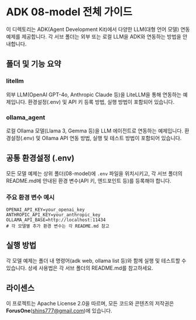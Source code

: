 # ADK 08-model 전체 가이드

이 디렉토리는 ADK(Agent Development Kit)에서 다양한 LLM(대형 언어 모델) 연동 예제를 제공합니다. 각 서브 폴더는 외부 또는 로컬 LLM을 ADK와 연동하는 방법을 안내합니다.

## 폴더 및 기능 요약

### litellm
외부 LLM(OpenAI GPT-4o, Anthropic Claude 등)을 LiteLLM을 통해 연동하는 예제입니다. 환경설정(.env) 및 API 키 등록 방법, 실행 방법이 포함되어 있습니다.

### ollama_agent
로컬 Ollama 모델(Llama 3, Gemma 등)을 LLM 에이전트로 연동하는 예제입니다. 환경설정(.env) 및 Ollama API 연동 방법, 실행 및 테스트 방법이 포함되어 있습니다.

## 공통 환경설정 (.env)
모든 모델 예제는 상위 폴더(08-model)에 `.env` 파일을 위치시키고, 각 서브 폴더의 README.md에 안내된 환경 변수(API 키, 엔드포인트 등)를 등록해야 합니다.

### 주요 환경 변수 예시
```
OPENAI_API_KEY=your_openai_key
ANTHROPIC_API_KEY=your_anthropic_key
OLLAMA_API_BASE=http://localhost:11434
# 각 모델별 추가 환경 변수는 각 README.md 참고
```

## 실행 방법
각 모델 예제는 폴더 내 명령어(adk web, ollama list 등)와 함께 실행 및 테스트할 수 있습니다. 상세 사용법은 각 서브 폴더의 README.md를 참고하세요.

## 라이센스
이 프로젝트는 Apache License 2.0을 따르며, 모든 코드와 콘텐츠의 저작권은 **ForusOne**(shins777@gmail.com)에 있습니다.
